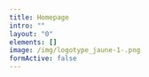 ```yaml
---
title: Homepage
intro: ""
layout: "0"
elements: []
image: /img/logotype_jaune-1-.png
formActive: false
---
```

